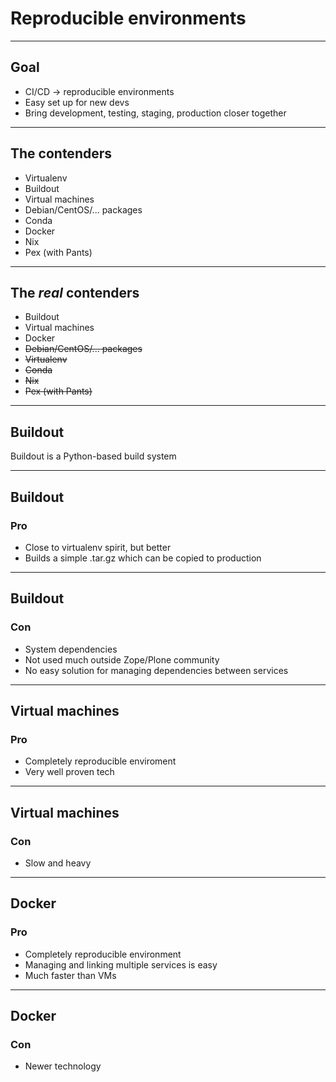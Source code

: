 # Reproducible environments

---

## Goal

<div>
<ul>
<li>CI/CD -> reproducible environments</li>
<li>Easy set up for new devs</li>
<li>Bring development, testing, staging, production closer together</li>
</ul>
</div>
<!-- .element: class="fragment" -->

---

## The contenders

* Virtualenv
* Buildout
* Virtual machines
* Debian/CentOS/... packages
* Conda
* Docker
* Nix
* Pex (with Pants)

---

## The *real* contenders

* Buildout
* Virtual machines
* Docker
* <strike>Debian/CentOS/... packages</strike>
* <strike>Virtualenv</strike>
* <strike>Conda</strike>
* <strike>Nix</strike>
* <strike>Pex (with Pants)</strike>

---

## Buildout

Buildout is a Python-based build system

---

## Buildout

### Pro

* Close to virtualenv spirit, but better
* Builds a simple .tar.gz which can be copied to production

---

## Buildout

### Con

* System dependencies
* Not used much outside Zope/Plone community
* No easy solution for managing dependencies between services

---

## Virtual machines

### Pro

* Completely reproducible enviroment
* Very well proven tech

---

## Virtual machines

### Con

* Slow and heavy

---

## Docker

### Pro

* Completely reproducible environment
* Managing and linking multiple services is easy
* Much faster than VMs

---

## Docker

### Con

* Newer technology
